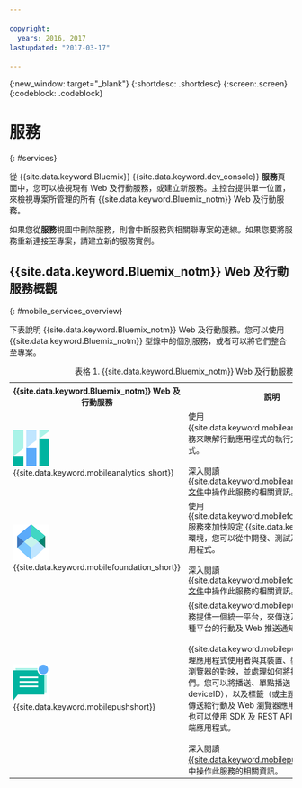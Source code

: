 ```yaml
---

copyright:
  years: 2016, 2017
lastupdated: "2017-03-17"

---
```

{:new_window: target="_blank"}
{:shortdesc: .shortdesc}
{:screen:.screen}
{:codeblock: .codeblock}

# 服務
{: #services}

從 {{site.data.keyword.Bluemix}} {{site.data.keyword.dev_console}} **服務**頁面中，您可以檢視現有 Web 及行動服務，或建立新服務。主控台提供單一位置，來檢視專案所管理的所有 {{site.data.keyword.Bluemix_notm}} Web 及行動服務。  

如果您從**服務**視圖中刪除服務，則會中斷服務與相關聯專案的連線。如果您要將服務重新連接至專案，請建立新的服務實例。

## {{site.data.keyword.Bluemix_notm}} Web 及行動服務概觀
{: #mobile_services_overview}

下表說明 {{site.data.keyword.Bluemix_notm}} Web 及行動服務。您可以使用 {{site.data.keyword.Bluemix_notm}} 型錄中的個別服務，或者可以將它們整合至專案。

<table summary="此表格說明 {{site.data.keyword.Bluemix_notm}} Web 及行動服務，並提供服務文件的鏈結">
<caption>表格 1. {{site.data.keyword.Bluemix_notm}} Web 及行動服務</caption>
<th>{{site.data.keyword.Bluemix_notm}} Web 及行動服務</th>
<th>說明</th>
<tr>
<td> <img src="images/mobile_analytics_icon.png" alt="{{site.data.keyword.mobileanalytics_short}} 圖示"><br/>{{site.data.keyword.mobileanalytics_short}}</td>
<td valign="top">使用 {{site.data.keyword.mobileanalytics_full}} 服務來瞭解行動應用程式的執行方式及其使用方式。<br/><br/>
深入閱讀 <a href="/docs/services/mobileanalytics/index.html" alt="{{site.data.keyword.mobileanalytics_short}} 文件鏈結">{{site.data.keyword.mobileanalytics_short}} 文件</a>中操作此服務的相關資訊。
</td>
</tr>
<tr>
<td><img src="images/MFPFoundation_icon.png" alt="{{site.data.keyword.mobilefoundation_short}} 服務圖示"><br/> {{site.data.keyword.mobilefoundation_short}}</td>
<td valign="top">使用 {{site.data.keyword.mobilefoundation_long}} 服務來加快設定 {{site.data.keyword.mfp_full}} 環境，您可以從中開發、測試及操作企業行動應用程式。<br/><br/>
深入閱讀 <a href="/docs/services/mobilefoundation/index.html" alt="{{site.data.keyword.mobilefoundation_short}} 文件鏈結">{{site.data.keyword.mobilefoundation_short}} 文件</a>中操作此服務的相關資訊。</td>
</tr>
<tr>
<!--
<td><img src="images/mqa_icon.png" alt="{{site.data.keyword.mqa}} service icon"><br/>{{site.data.keyword.mqa}}</td>
<td valign="top">Use the {{site.data.keyword.mqafull}} service to discover and set up mobile quality services for your apps. You can view high-level quality metrics for your mobile apps to get a quick understanding of the issues for apps that you are working on. These metrics include information for crashes, bugs, user feedback, and user sentiment. By viewing this information for your apps, you can determine whether to investigate specific issues further.<br/><br/>
Read more about operating this service in the <a href="/docs/services/MobileQualityAssurance/index.html" alt="{{site.data.keyword.mqa}} documentation link">{{site.data.keyword.mqa}} documentation</a>.</td>
-->
</tr>
<tr>
<td><img src="images/push_icon.png" alt="{{site.data.keyword.mobilepushshort}} 服務圖示"><br/>{{site.data.keyword.mobilepushshort}}</td>
<td valign="top">{{site.data.keyword.mobilepushfull}} 服務服務提供一個統一平台，來傳送及管理目標設為各種平台的行動及 Web 推送通知。
<br/><br/>
{{site.data.keyword.mobilepushshort}} 可管理應用程式使用者與其裝置、裝置平台、Web 瀏覽器的對映，並處理如何將推送通知分派給他們。您可以將播送、單點播送（根據 userID、deviceID），以及標籤（或主題）當作推送通知傳送給行動及 Web 瀏覽器應用程式使用者。您也可以使用 SDK 及 REST API，進一步開發用戶端應用程式。
<br/><br/>
深入閱讀 <a href="/docs/services/mobilepush/index.html" alt="{{site.data.keyword.mobilepushshort}} 文件鏈結">{{site.data.keyword.mobilepushshort}} 文件</a>中操作此服務的相關資訊。</td>
</table>
